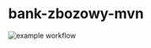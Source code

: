 # bank-zbozowy-mvn
![example workflow](https://github.com/cyrannano/bank-zbozowy-mvn/actions/workflows/pom.xml/badge.svg)
